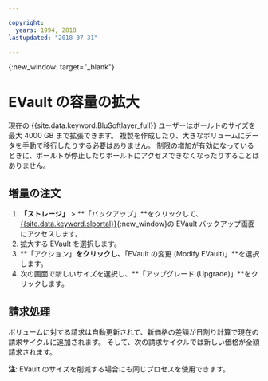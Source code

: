 ```yaml
---

copyright:
  years: 1994, 2018
lastupdated: "2018-07-31"

---
```

{:new_window: target="_blank"}


# EVault の容量の拡大

現在の {{site.data.keyword.BluSoftlayer_full}} ユーザーはボールトのサイズを最大 4000 GB まで拡張できます。 複製を作成したり、大きなボリュームにデータを手動で移行したりする必要はありません。 制限の増加が有効になっているときに、ボールトが停止したりボールトにアクセスできなくなったりすることはありません。

## 増量の注文

1. **「ストレージ」** > **「バックアップ」**をクリックして、[{{site.data.keyword.slportal}}](https://control.softlayer.com/){:new_window}の EVault バックアップ画面にアクセスします。
2. 拡大する EVault を選択します。
3. **「アクション」**をクリックし、**「EVault の変更 (Modify EVault)」**を選択します。
4. 次の画面で新しいサイズを選択し、**「アップグレード (Upgrade)」**をクリックします。

## 請求処理

ボリュームに対する請求は自動更新されて、新価格の差額が日割り計算で現在の請求サイクルに追加されます。 そして、次の請求サイクルでは新しい価格が全額請求されます。

**注**: EVault のサイズを削減する場合にも同じプロセスを使用できます。
